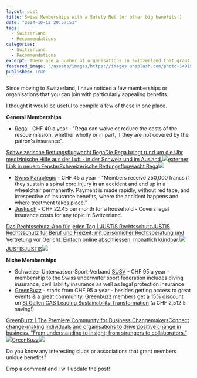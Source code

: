 ```yaml
---
layout: post
title: Swiss Memberships with a Safety Net (or other big benefits!)
date: "2024-10-12 20:57:51"
tags:
  - Switzerland
  - Recommendations
categories:
  - Switzerland
  - Recommendations
excerpt: There are a number of organisations in Switzerland that grant members benefits that are disproportional to the membership cost. Here I share a few I have found!
featured_image: "/assets/images/https://images.unsplash.com/photo-1491555103944-7c647fd857e6?crop=entropy&cs=tinysrgb&fit=max&fm=jpg&ixid=M3wxMTc3M3wwfDF8c2VhcmNofDEwfHxzd2l0emVybGFuZHxlbnwwfHx8fDE3Mjg3NjY2ODF8MA&ixlib=rb-4.0.3&q=80&w=2000"
published: True
---
```

Since moving to Switzerland, I have noticed a few memberships or organisations that you can join with particularly appealing benefits. 

I thought it would be useful to compile a few of these in one place.

 **General Memberships**

  * [Rega](https://www.rega.ch/) \- CHF 40 a year - "Rega can waive or reduce the costs of the rescue mission, whether wholly or in part, if they are not covered by the patron's insurance".

[Schweizerische Rettungsflugwacht RegaDie Rega bringt rund um die Uhr medizinische Hilfe aus der Luft - in der Schweiz und im Ausland.![](/assets/images/icon/apple-touch-icon-1.png)externer Link in neuem FensterSchweizerische Rettungsflugwacht Rega![](/assets/images/https://vimeo.com/1008091315%2F6d3eba2534)](<https://www.rega.ch/>)

  * [Swiss Paraplegic](https://www.paraplegie.ch/en/) \- CHF 45 a year - "Members receive 250,000 francs if they sustain a spinal cord injury in an accident and end up in a wheelchair permanently. Payment is made rapidly, without red tape, and irrespective of insurance benefits, where the accident happens and where treatment takes place."
  * [Justis.ch](https://www.justis.ch) \- CHF 22.45 per month for a household - Covers legal insurance costs for any topic in Switzerland.

[Das Rechtsschutz-Abo für jeden Tag | JUSTIS RechtsschutzJUSTIS Rechtsschutz für Beruf und Freizeit: mit persönlicher Rechtsberatung und Vertretung vor Gericht. Einfach online abschliessen  monatlich kündbar.![](/assets/images/icon/apple-touch-icon.png)JUSTISJUSTIS![](/assets/images/thumbnail/JUSTIS_by_CAP_Logo.svg)](<https://www.justis.ch>)

 **Niche Memberships**

  * Schweizer Unterwasser-Sport-Verband [SUSV](https://www.susv.ch/de/susv-kollektive-tauchversicherung) \- CHF 95 a year - membership to the Swiss underwater sport federation includes diving insurance, civil liability insurance as well as legal protection insurance
  * [GreenBuzz](https://greenbuzz.global/join/) \- starts from CHF 95 a year - besides getting access to great events & a great community, Greenbuzz members get a 15% discount on [St Gallen CAS Leading Sustainability Transformation](https://es.unisg.ch/en/executive-programme/cas-leading-the-sustainability-transformation/#intro) (a CHF 2,512.5 saving!)

[GreenBuzz | The Premiere Community for Business ChangemakersConnect change-making individuals and organisations to drive positive change in business. “From understanding to insight; from strangers to collaborators.”![](/assets/images/icon/GreenBuzz_circle-300x300.png)GreenBuzz![](/assets/images/thumbnail/PH1_0628-1600x1067.jpg)](<https://greenbuzz.global/>)

Do you know any interesting clubs or associations that grant members unique benefits? 

Drop a comment and I will update the post! 
